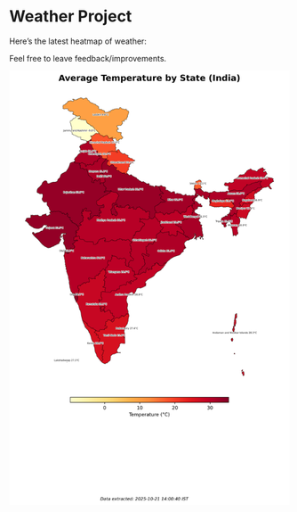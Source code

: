 # Weather Project

Here’s the latest heatmap of weather:

Feel free to leave feedback/improvements.

![India Heatmap](docs/assets/india_heatmap.png?v=F744B2)
